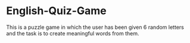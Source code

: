 # English-Quiz-Game
This is a puzzle game in which the user has been given 6 random letters and the task is to create meaningful words from them.
